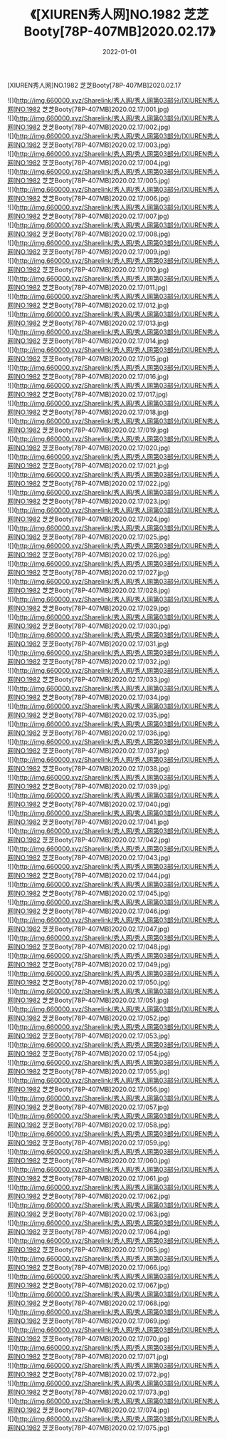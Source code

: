 ﻿---
layout: post
title:  《[XIUREN秀人网]NO.1982 芝芝Booty[78P-407MB]2020.02.17》
date:   2022-01-01
img: http://img.660000.xyz/Sharelink/秀人网/秀人网第03部分/[XIUREN秀人网]NO.1982 芝芝Booty[78P-407MB]2020.02.17/000.jpg
categories: [美女, 清纯, 唯美]
---

[XIUREN秀人网]NO.1982 芝芝Booty[78P-407MB]2020.02.17

 ![](http://img.660000.xyz/Sharelink/秀人网/秀人网第03部分/[XIUREN秀人网]NO.1982 芝芝Booty[78P-407MB]2020.02.17/001.jpg) <br>![](http://img.660000.xyz/Sharelink/秀人网/秀人网第03部分/[XIUREN秀人网]NO.1982 芝芝Booty[78P-407MB]2020.02.17/002.jpg) <br>![](http://img.660000.xyz/Sharelink/秀人网/秀人网第03部分/[XIUREN秀人网]NO.1982 芝芝Booty[78P-407MB]2020.02.17/003.jpg) <br>![](http://img.660000.xyz/Sharelink/秀人网/秀人网第03部分/[XIUREN秀人网]NO.1982 芝芝Booty[78P-407MB]2020.02.17/004.jpg) <br>![](http://img.660000.xyz/Sharelink/秀人网/秀人网第03部分/[XIUREN秀人网]NO.1982 芝芝Booty[78P-407MB]2020.02.17/005.jpg) <br>![](http://img.660000.xyz/Sharelink/秀人网/秀人网第03部分/[XIUREN秀人网]NO.1982 芝芝Booty[78P-407MB]2020.02.17/006.jpg) <br>![](http://img.660000.xyz/Sharelink/秀人网/秀人网第03部分/[XIUREN秀人网]NO.1982 芝芝Booty[78P-407MB]2020.02.17/007.jpg) <br>![](http://img.660000.xyz/Sharelink/秀人网/秀人网第03部分/[XIUREN秀人网]NO.1982 芝芝Booty[78P-407MB]2020.02.17/008.jpg) <br>![](http://img.660000.xyz/Sharelink/秀人网/秀人网第03部分/[XIUREN秀人网]NO.1982 芝芝Booty[78P-407MB]2020.02.17/009.jpg) <br>![](http://img.660000.xyz/Sharelink/秀人网/秀人网第03部分/[XIUREN秀人网]NO.1982 芝芝Booty[78P-407MB]2020.02.17/010.jpg) <br>![](http://img.660000.xyz/Sharelink/秀人网/秀人网第03部分/[XIUREN秀人网]NO.1982 芝芝Booty[78P-407MB]2020.02.17/011.jpg) <br>![](http://img.660000.xyz/Sharelink/秀人网/秀人网第03部分/[XIUREN秀人网]NO.1982 芝芝Booty[78P-407MB]2020.02.17/012.jpg) <br>![](http://img.660000.xyz/Sharelink/秀人网/秀人网第03部分/[XIUREN秀人网]NO.1982 芝芝Booty[78P-407MB]2020.02.17/013.jpg) <br>![](http://img.660000.xyz/Sharelink/秀人网/秀人网第03部分/[XIUREN秀人网]NO.1982 芝芝Booty[78P-407MB]2020.02.17/014.jpg) <br>![](http://img.660000.xyz/Sharelink/秀人网/秀人网第03部分/[XIUREN秀人网]NO.1982 芝芝Booty[78P-407MB]2020.02.17/015.jpg) <br>![](http://img.660000.xyz/Sharelink/秀人网/秀人网第03部分/[XIUREN秀人网]NO.1982 芝芝Booty[78P-407MB]2020.02.17/016.jpg) <br>![](http://img.660000.xyz/Sharelink/秀人网/秀人网第03部分/[XIUREN秀人网]NO.1982 芝芝Booty[78P-407MB]2020.02.17/017.jpg) <br>![](http://img.660000.xyz/Sharelink/秀人网/秀人网第03部分/[XIUREN秀人网]NO.1982 芝芝Booty[78P-407MB]2020.02.17/018.jpg) <br>![](http://img.660000.xyz/Sharelink/秀人网/秀人网第03部分/[XIUREN秀人网]NO.1982 芝芝Booty[78P-407MB]2020.02.17/019.jpg) <br>![](http://img.660000.xyz/Sharelink/秀人网/秀人网第03部分/[XIUREN秀人网]NO.1982 芝芝Booty[78P-407MB]2020.02.17/020.jpg) <br>![](http://img.660000.xyz/Sharelink/秀人网/秀人网第03部分/[XIUREN秀人网]NO.1982 芝芝Booty[78P-407MB]2020.02.17/021.jpg) <br>![](http://img.660000.xyz/Sharelink/秀人网/秀人网第03部分/[XIUREN秀人网]NO.1982 芝芝Booty[78P-407MB]2020.02.17/022.jpg) <br>![](http://img.660000.xyz/Sharelink/秀人网/秀人网第03部分/[XIUREN秀人网]NO.1982 芝芝Booty[78P-407MB]2020.02.17/023.jpg) <br>![](http://img.660000.xyz/Sharelink/秀人网/秀人网第03部分/[XIUREN秀人网]NO.1982 芝芝Booty[78P-407MB]2020.02.17/024.jpg) <br>![](http://img.660000.xyz/Sharelink/秀人网/秀人网第03部分/[XIUREN秀人网]NO.1982 芝芝Booty[78P-407MB]2020.02.17/025.jpg) <br>![](http://img.660000.xyz/Sharelink/秀人网/秀人网第03部分/[XIUREN秀人网]NO.1982 芝芝Booty[78P-407MB]2020.02.17/026.jpg) <br>![](http://img.660000.xyz/Sharelink/秀人网/秀人网第03部分/[XIUREN秀人网]NO.1982 芝芝Booty[78P-407MB]2020.02.17/027.jpg) <br>![](http://img.660000.xyz/Sharelink/秀人网/秀人网第03部分/[XIUREN秀人网]NO.1982 芝芝Booty[78P-407MB]2020.02.17/028.jpg) <br>![](http://img.660000.xyz/Sharelink/秀人网/秀人网第03部分/[XIUREN秀人网]NO.1982 芝芝Booty[78P-407MB]2020.02.17/029.jpg) <br>![](http://img.660000.xyz/Sharelink/秀人网/秀人网第03部分/[XIUREN秀人网]NO.1982 芝芝Booty[78P-407MB]2020.02.17/030.jpg) <br>![](http://img.660000.xyz/Sharelink/秀人网/秀人网第03部分/[XIUREN秀人网]NO.1982 芝芝Booty[78P-407MB]2020.02.17/031.jpg) <br>![](http://img.660000.xyz/Sharelink/秀人网/秀人网第03部分/[XIUREN秀人网]NO.1982 芝芝Booty[78P-407MB]2020.02.17/032.jpg) <br>![](http://img.660000.xyz/Sharelink/秀人网/秀人网第03部分/[XIUREN秀人网]NO.1982 芝芝Booty[78P-407MB]2020.02.17/033.jpg) <br>![](http://img.660000.xyz/Sharelink/秀人网/秀人网第03部分/[XIUREN秀人网]NO.1982 芝芝Booty[78P-407MB]2020.02.17/034.jpg) <br>![](http://img.660000.xyz/Sharelink/秀人网/秀人网第03部分/[XIUREN秀人网]NO.1982 芝芝Booty[78P-407MB]2020.02.17/035.jpg) <br>![](http://img.660000.xyz/Sharelink/秀人网/秀人网第03部分/[XIUREN秀人网]NO.1982 芝芝Booty[78P-407MB]2020.02.17/036.jpg) <br>![](http://img.660000.xyz/Sharelink/秀人网/秀人网第03部分/[XIUREN秀人网]NO.1982 芝芝Booty[78P-407MB]2020.02.17/037.jpg) <br>![](http://img.660000.xyz/Sharelink/秀人网/秀人网第03部分/[XIUREN秀人网]NO.1982 芝芝Booty[78P-407MB]2020.02.17/038.jpg) <br>![](http://img.660000.xyz/Sharelink/秀人网/秀人网第03部分/[XIUREN秀人网]NO.1982 芝芝Booty[78P-407MB]2020.02.17/039.jpg) <br>![](http://img.660000.xyz/Sharelink/秀人网/秀人网第03部分/[XIUREN秀人网]NO.1982 芝芝Booty[78P-407MB]2020.02.17/040.jpg) <br>![](http://img.660000.xyz/Sharelink/秀人网/秀人网第03部分/[XIUREN秀人网]NO.1982 芝芝Booty[78P-407MB]2020.02.17/041.jpg) <br>![](http://img.660000.xyz/Sharelink/秀人网/秀人网第03部分/[XIUREN秀人网]NO.1982 芝芝Booty[78P-407MB]2020.02.17/042.jpg) <br>![](http://img.660000.xyz/Sharelink/秀人网/秀人网第03部分/[XIUREN秀人网]NO.1982 芝芝Booty[78P-407MB]2020.02.17/043.jpg) <br>![](http://img.660000.xyz/Sharelink/秀人网/秀人网第03部分/[XIUREN秀人网]NO.1982 芝芝Booty[78P-407MB]2020.02.17/044.jpg) <br>![](http://img.660000.xyz/Sharelink/秀人网/秀人网第03部分/[XIUREN秀人网]NO.1982 芝芝Booty[78P-407MB]2020.02.17/045.jpg) <br>![](http://img.660000.xyz/Sharelink/秀人网/秀人网第03部分/[XIUREN秀人网]NO.1982 芝芝Booty[78P-407MB]2020.02.17/046.jpg) <br>![](http://img.660000.xyz/Sharelink/秀人网/秀人网第03部分/[XIUREN秀人网]NO.1982 芝芝Booty[78P-407MB]2020.02.17/047.jpg) <br>![](http://img.660000.xyz/Sharelink/秀人网/秀人网第03部分/[XIUREN秀人网]NO.1982 芝芝Booty[78P-407MB]2020.02.17/048.jpg) <br>![](http://img.660000.xyz/Sharelink/秀人网/秀人网第03部分/[XIUREN秀人网]NO.1982 芝芝Booty[78P-407MB]2020.02.17/049.jpg) <br>![](http://img.660000.xyz/Sharelink/秀人网/秀人网第03部分/[XIUREN秀人网]NO.1982 芝芝Booty[78P-407MB]2020.02.17/050.jpg) <br>![](http://img.660000.xyz/Sharelink/秀人网/秀人网第03部分/[XIUREN秀人网]NO.1982 芝芝Booty[78P-407MB]2020.02.17/051.jpg) <br>![](http://img.660000.xyz/Sharelink/秀人网/秀人网第03部分/[XIUREN秀人网]NO.1982 芝芝Booty[78P-407MB]2020.02.17/052.jpg) <br>![](http://img.660000.xyz/Sharelink/秀人网/秀人网第03部分/[XIUREN秀人网]NO.1982 芝芝Booty[78P-407MB]2020.02.17/053.jpg) <br>![](http://img.660000.xyz/Sharelink/秀人网/秀人网第03部分/[XIUREN秀人网]NO.1982 芝芝Booty[78P-407MB]2020.02.17/054.jpg) <br>![](http://img.660000.xyz/Sharelink/秀人网/秀人网第03部分/[XIUREN秀人网]NO.1982 芝芝Booty[78P-407MB]2020.02.17/055.jpg) <br>![](http://img.660000.xyz/Sharelink/秀人网/秀人网第03部分/[XIUREN秀人网]NO.1982 芝芝Booty[78P-407MB]2020.02.17/056.jpg) <br>![](http://img.660000.xyz/Sharelink/秀人网/秀人网第03部分/[XIUREN秀人网]NO.1982 芝芝Booty[78P-407MB]2020.02.17/057.jpg) <br>![](http://img.660000.xyz/Sharelink/秀人网/秀人网第03部分/[XIUREN秀人网]NO.1982 芝芝Booty[78P-407MB]2020.02.17/058.jpg) <br>![](http://img.660000.xyz/Sharelink/秀人网/秀人网第03部分/[XIUREN秀人网]NO.1982 芝芝Booty[78P-407MB]2020.02.17/059.jpg) <br>![](http://img.660000.xyz/Sharelink/秀人网/秀人网第03部分/[XIUREN秀人网]NO.1982 芝芝Booty[78P-407MB]2020.02.17/060.jpg) <br>![](http://img.660000.xyz/Sharelink/秀人网/秀人网第03部分/[XIUREN秀人网]NO.1982 芝芝Booty[78P-407MB]2020.02.17/061.jpg) <br>![](http://img.660000.xyz/Sharelink/秀人网/秀人网第03部分/[XIUREN秀人网]NO.1982 芝芝Booty[78P-407MB]2020.02.17/062.jpg) <br>![](http://img.660000.xyz/Sharelink/秀人网/秀人网第03部分/[XIUREN秀人网]NO.1982 芝芝Booty[78P-407MB]2020.02.17/063.jpg) <br>![](http://img.660000.xyz/Sharelink/秀人网/秀人网第03部分/[XIUREN秀人网]NO.1982 芝芝Booty[78P-407MB]2020.02.17/064.jpg) <br>![](http://img.660000.xyz/Sharelink/秀人网/秀人网第03部分/[XIUREN秀人网]NO.1982 芝芝Booty[78P-407MB]2020.02.17/065.jpg) <br>![](http://img.660000.xyz/Sharelink/秀人网/秀人网第03部分/[XIUREN秀人网]NO.1982 芝芝Booty[78P-407MB]2020.02.17/066.jpg) <br>![](http://img.660000.xyz/Sharelink/秀人网/秀人网第03部分/[XIUREN秀人网]NO.1982 芝芝Booty[78P-407MB]2020.02.17/067.jpg) <br>![](http://img.660000.xyz/Sharelink/秀人网/秀人网第03部分/[XIUREN秀人网]NO.1982 芝芝Booty[78P-407MB]2020.02.17/068.jpg) <br>![](http://img.660000.xyz/Sharelink/秀人网/秀人网第03部分/[XIUREN秀人网]NO.1982 芝芝Booty[78P-407MB]2020.02.17/069.jpg) <br>![](http://img.660000.xyz/Sharelink/秀人网/秀人网第03部分/[XIUREN秀人网]NO.1982 芝芝Booty[78P-407MB]2020.02.17/070.jpg) <br>![](http://img.660000.xyz/Sharelink/秀人网/秀人网第03部分/[XIUREN秀人网]NO.1982 芝芝Booty[78P-407MB]2020.02.17/071.jpg) <br>![](http://img.660000.xyz/Sharelink/秀人网/秀人网第03部分/[XIUREN秀人网]NO.1982 芝芝Booty[78P-407MB]2020.02.17/072.jpg) <br>![](http://img.660000.xyz/Sharelink/秀人网/秀人网第03部分/[XIUREN秀人网]NO.1982 芝芝Booty[78P-407MB]2020.02.17/073.jpg) <br>![](http://img.660000.xyz/Sharelink/秀人网/秀人网第03部分/[XIUREN秀人网]NO.1982 芝芝Booty[78P-407MB]2020.02.17/074.jpg) <br>![](http://img.660000.xyz/Sharelink/秀人网/秀人网第03部分/[XIUREN秀人网]NO.1982 芝芝Booty[78P-407MB]2020.02.17/075.jpg) <br>